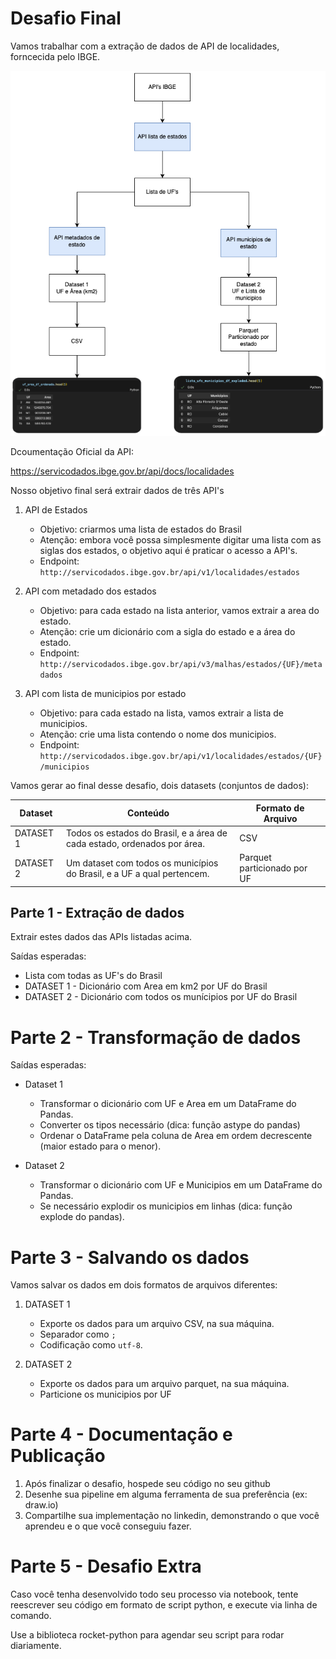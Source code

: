 # Desafio Final

Vamos trabalhar com a extração de dados de API de localidades, forncecida pelo IBGE.

![Desafio Imagem](./challenge.png)

Dcoumentação Oficial da API:

https://servicodados.ibge.gov.br/api/docs/localidades

Nosso objetivo final será extrair dados de três API's

1. API de Estados
    - Objetivo: criarmos uma lista de estados do Brasil
    - Atenção: embora você possa simplesmente digitar uma lista com as siglas dos estados, o objetivo aqui é praticar o acesso a API's.
    - Endpoint: `http://servicodados.ibge.gov.br/api/v1/localidades/estados`

2. API com metadado dos estados
    - Objetivo: para cada estado na lista anterior, vamos extrair a area do estado.
    - Atenção: crie um dicionário com a sigla do estado e a área do estado.
    - Endpoint: `http://servicodados.ibge.gov.br/api/v3/malhas/estados/{UF}/metadados`

3. API com lista de municipios por estado
    - Objetivo: para cada estado na lista, vamos extrair a lista de municipios.
    - Atenção: crie uma lista contendo o nome dos municipios.
    - Endpoint: `http://servicodados.ibge.gov.br/api/v1/localidades/estados/{UF}/municipios`


Vamos gerar ao final desse desafio, dois datasets (conjuntos de dados):


| Dataset | Conteúdo | Formato de Arquivo |
| ------- | -------- | ------------------ |
| DATASET 1 | Todos os estados do Brasil, e a área de cada estado, ordenados por área. | CSV |
| DATASET 2 | Um dataset com todos os municípios do Brasil, e a UF a qual pertencem. | Parquet particionado por UF|


## Parte 1 - Extração de dados

Extrair estes dados das APIs listadas acima.

Saídas esperadas:

* Lista com todas as UF's do Brasil
* DATASET 1 - Dicionário com Area em km2 por UF do Brasil
* DATASET 2 - Dicionário com todos os munícipios por UF do Brasil

# Parte 2 - Transformação de dados

Saídas esperadas:

* Dataset 1
    * Transformar o dicionário com UF e Area em um DataFrame do Pandas.
    * Converter os tipos necessário (dica: função astype do pandas)
    * Ordenar o DataFrame pela coluna de Area em ordem decrescente (maior estado para o menor).

* Dataset 2
    * Transformar o dicionário com UF e Municipios em um DataFrame do Pandas.
    * Se necessário explodir os municipios em linhas (dica: função explode do pandas).


# Parte 3 - Salvando os dados

Vamos salvar os dados em dois formatos de arquivos diferentes:

1. DATASET 1
    * Exporte os dados para um arquivo CSV, na sua máquina.
    * Separador como `;`
    * Codificação como `utf-8`.

2. DATASET 2
    * Exporte os dados para um arquivo parquet, na sua máquina.
    * Particione os municipios por UF

# Parte 4 - Documentação e Publicação

1. Após finalizar o desafio, hospede seu código no seu github
2. Desenhe sua pipeline em alguma ferramenta de sua preferência (ex: draw.io)
3. Compartilhe sua implementação no linkedin, demonstrando o que você aprendeu e o que você conseguiu fazer.

# Parte 5 - Desafio Extra

Caso você tenha desenvolvido todo seu processo via notebook, tente reescrever seu código em formato de script python, e execute via linha de comando.

Use a biblioteca rocket-python para agendar seu script para rodar diariamente.